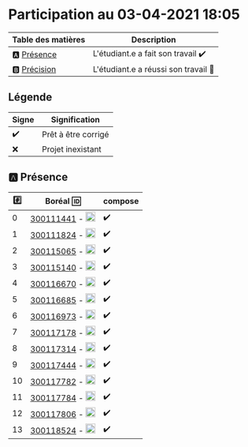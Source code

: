 # Participation au 03-04-2021 18:05

| Table des matières            | Description                                             |
|-------------------------------|---------------------------------------------------------|
| :a: [Présence](#a-présence)   | L'étudiant.e a fait son travail    :heavy_check_mark:   |
| :b: [Précision](#b-précision) | L'étudiant.e a réussi son travail  :tada:               |

## Légende

| Signe              | Signification                 |
|--------------------|-------------------------------|
| :heavy_check_mark: | Prêt à être corrigé           |
| :x:                | Projet inexistant             |

## :a: Présence

|:hash:| Boréal :id:                | compose       |
|------|----------------------------|---------------|
| 0 | [300111441](../300111441/Dockerfile) - <image src='https://avatars0.githubusercontent.com/u/55207099?s=460&v=4' width=20 height=20></image> | :heavy_check_mark: |
| 1 | [300111824](../300111824/Dockerfile) - <image src='https://avatars0.githubusercontent.com/u/54911706?s=460&v=4' width=20 height=20></image> | :heavy_check_mark: |
| 2 | [300115065](../300115065/Dockerfile) - <image src='https://avatars0.githubusercontent.com/u/54910778?s=460&v=4' width=20 height=20></image> | :heavy_check_mark: |
| 3 | [300115140](../300115140/Dockerfile) - <image src='https://avatars0.githubusercontent.com/u/54910329?s=460&v=4' width=20 height=20></image> | :heavy_check_mark: |
| 4 | [300116670](../300116670/Dockerfile) - <image src='https://avatars0.githubusercontent.com/u/55238107?s=460&v=4' width=20 height=20></image> | :heavy_check_mark: |
| 5 | [300116685](../300116685/Dockerfile) - <image src='https://avatars0.githubusercontent.com/u/54910751?s=460&v=4' width=20 height=20></image> | :heavy_check_mark: |
| 6 | [300116973](../300116973/Dockerfile) - <image src='https://avatars0.githubusercontent.com/u/54910252?s=460&v=4' width=20 height=20></image> | :heavy_check_mark: |
| 7 | [300117178](../300117178/Dockerfile) - <image src='https://avatars0.githubusercontent.com/u/54910937?s=460&v=4' width=20 height=20></image> | :heavy_check_mark: |
| 8 | [300117314](../300117314/Dockerfile) - <image src='https://avatars0.githubusercontent.com/u/54910700?s=460&v=4' width=20 height=20></image> | :heavy_check_mark: |
| 9 | [300117444](../300117444/Dockerfile) - <image src='https://avatars0.githubusercontent.com/u/54910261?s=460&v=4' width=20 height=20></image> | :heavy_check_mark: |
| 10 | [300117782](../300117782/Dockerfile) - <image src='https://avatars0.githubusercontent.com/u/56364697?s=460&v=4' width=20 height=20></image> | :heavy_check_mark: |
| 11 | [300117784](../300117784/Dockerfile) - <image src='https://avatars0.githubusercontent.com/u/54910102?s=460&v=4' width=20 height=20></image> | :heavy_check_mark: |
| 12 | [300117806](../300117806/Dockerfile) - <image src='https://avatars0.githubusercontent.com/u/54910103?s=460&v=4' width=20 height=20></image> | :heavy_check_mark: |
| 13 | [300118524](../300118524/Dockerfile) - <image src='https://avatars0.githubusercontent.com/u/56364857?s=460&v=4' width=20 height=20></image> | :heavy_check_mark: |
